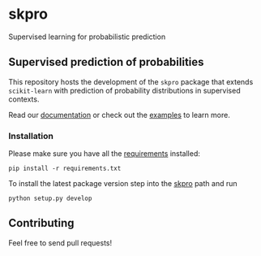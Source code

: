 # skpro

Supervised learning for probabilistic prediction

## Supervised prediction of probabilities

This repository hosts the development of the ``skpro`` package that extends ``scikit-learn`` with prediction of probability distributions in supervised contexts.

Read our [documentation](docs) or check out the [examples](examples) to learn more.

### Installation

Please make sure you have all the [requirements](requirements.txt) installed:

    pip install -r requirements.txt

To install the latest package version step into the [skpro](skpro) path and run

    python setup.py develop

## Contributing

Feel free to send pull requests!